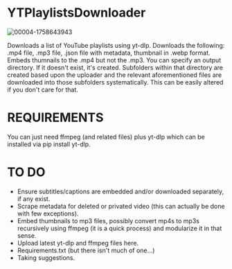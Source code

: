 # YTPlaylistsDownloader
![00004-1758643943](https://github.com/BaileyPillon/YTPlaylistsDownloader/assets/138253619/1ced8ad5-f6d2-4537-9f52-24eeaa872325)

Downloads a list of YouTube playlists using yt-dlp. Downloads the following: .mp4 file, .mp3 file, .json file with metadata, thumbnail in .webp format. Embeds thumnails to the .mp4 but not the .mp3. You can specify an output directory. If it doesn't exist, it's created. Subfolders within that directory are created based upon the uploader and the relevant aforementioned files are downloaded into those subfolders systematically. This can be easily altered if you don't care for that.

# REQUIREMENTS
You can just need ffmpeg (and related files) plus yt-dlp which can be installed via pip install yt-dlp.

# TO DO
- Ensure subtitles/captions are embedded and/or downloaded separately, if any exist.
- Scrape metadata for deleted or privated video (this can actually be done with few exceptions).
- Embed thumbnails to mp3 files, possibly convert mp4s to mp3s recursively using ffmpeg (it is a quick process) and modularize it in that sense.
- Upload latest yt-dlp and ffmpeg files here.
- Requirements.txt (but there isn't much of one...)
- Taking suggestions.
